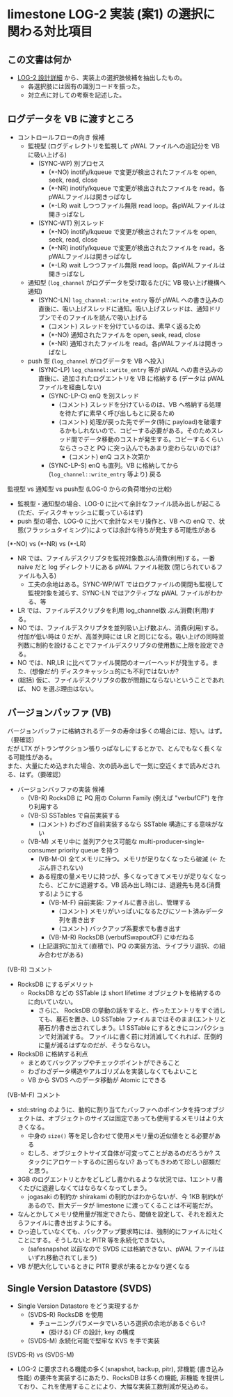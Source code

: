 
# limestone LOG-2 実装 (案1) の選択に関わる対比項目

## この文書は何か

* [LOG-2 設計詳細](./log2-implementation-detail.md) から、実装上の選択肢候補を抽出したもの。
    * 各選択肢には固有の識別コードを振った。
    * 対立点に対しての考察を記述した。



## ログデータを VB に渡すところ

* コントロールフローの向き 候補
    * 監視型 (ログディレクトリを監視して pWAL ファイルへの追記分を VB に吸い上げる)
        * (SYNC-WP) 別プロセス
            * (\*-NO) inotify/kqueue で変更が検出されたファイルを open, seek, read, close
            * (\*-NR) inotify/kqueue で変更が検出されたファイルを read。各pWALファイルは開きっぱなし
            * (\*-LR) wait しつつファイル無限 read loop。各pWALファイルは開きっぱなし
        * (SYNC-WT) 別スレッド
            * (\*-NO) inotify/kqueue で変更が検出されたファイルを open, seek, read, close
            * (\*-NR) inotify/kqueue で変更が検出されたファイルを read。各pWALファイルは開きっぱなし
            * (\*-LR) wait しつつファイル無限 read loop。各pWALファイルは開きっぱなし
    * 通知型 (`log_channel` がログデータを受け取るたびに VB 吸い上げ機構へ通知)
        * (SYNC-LN) `log_channel::write_entry` 等が pWAL への書き込みの直後に、吸い上げスレッドに通知。吸い上げスレッドは、通知ドリブンでそのファイルを読んで吸い上げる
            * (コメント) スレッドを分けているのは、素早く返るため
            * (\*-NO) 通知されたファイルを open, seek, read, close
            * (\*-NR) 通知されたファイルを read。各pWALファイルは開きっぱなし
    * push 型 (`log_channel` がログデータを VB へ投入)
        * (SYNC-LP) `log_channel::write_entry` 等が pWAL への書き込みの直後に、追加されたログエントリを VB に格納する (データは pWALファイルを経由しない)
            * (SYNC-LP-C) enQ を別スレッド
                * (コメント) スレッドを分けているのは、VB へ格納する処理を待たずに素早く呼び出しもとに戻るため
                * (コメント) 処理が戻った先でデータ(特に payload)を破壊するかもしれないので、コピーする必要がある。そのためスレッド間でデータ移動のコストが発生する。コピーするくらいならさっさと PQ に突っ込んでもあまり変わらないのでは?
                    * (コメント) enQ コスト次第か
            * (SYNC-LP-S) enQ も直列。VB に格納してから (`log_channel::write_entry` 等より) 戻る

監視型 vs 通知型 vs push型 (LOG-0 からの負荷増分の比較)
* 監視型・通知型の場合、LOG-0 に比べて余計なファイル読み出しが起こる (ただ、ディスクキャッシュに載っているはず)
* push 型の場合、LOG-0 に比べて余計なメモリ操作と、VB への enQ で、状態(フラッシュタイミング)によっては余計な待ちが発生する可能性がある

(\*-NO) vs (\*-NR) vs (\*-LR)
* NR では、ファイルデスクリプタを監視対象数ぶん消費(利用)する。一番 naive だと log ディレクトリにある pWAL ファイル総数 (閉じられているファイルも入る)
    * 工夫の余地はある。SYNC-WP/WT ではログファイルの開閉も監視して監視対象を減らす、SYNC-LN ではアクティブな pWAL ファイルがわかる、等
* LR では、ファイルデスクリプタを利用 log_channel数 ぶん消費(利用)する。
* NO では、ファイルデスクリプタを並列吸い上げ数ぶん、消費(利用)する。付加が低い時は 0 だが、高並列時には LR と同じになる。吸い上げの同時並列数に制約を設けることでファイルデスクリプタの使用数に上限を設定できる。
* NO では、NR,LR に比べてファイル開閉のオーバーヘッドが発生する。また、(想像だが) ディスクキャッシュ的にも不利ではないか?
* (総括) 仮に、ファイルデスクリプタの数が問題にならないということであれば、 NO を選ぶ理由はない。


## バージョンバッファ (VB)

バージョンバッファに格納されるデータの寿命は多くの場合には、短い。はず。（要確認）  
だが LTX がトランザクション張りっぱなしにするとかで、とんでもなく長くなる可能性がある。  
また、大量にため込まれた場合、次の読み出しで一気に空近くまで読みだされる、はず。（要確認）

* バージョンバッファの実装 候補
    * (VB-R) RocksDB に PQ 用の Column Family (例えば "verbufCF") を作り利用する
    * (VB-S) SSTables で自前実装する
        * (コメント) わざわざ自前実装するなら SSTable 構造にする意味がない
    * (VB-M) メモリ中に 並列アクセス可能な multi-producer-single-consumer priority queue を持つ
        * (VB-M-O) 全てメモリに持つ。メモリが足りなくなったら破滅 (← たぶん許されない)
        * ある程度の量メモリに持つが、多くなってきてメモリが足りなくなったら、どこかに退避する。VB 読み出し時には、退避先も見る(消費する)ようにする
            * (VB-M-F) 自前実装: ファイルに書き出し、管理する
                * (コメント) メモリがいっぱいになるたびにソート済みデータ列を書き出す
                * (コメント) バックアップ系要求でも書き出す
            * (VB-M-R) RocksDB (verbufSwapoutCF) にゆだねる
        * (上記選択に加えて(直積で)、PQ の実装方法、ライブラリ選択、の組み合わせがある)

(VB-R) コメント
* RocksDB にするデメリット
    * RocksDB などの SSTable は short lifetime オブジェクトを格納するのに向いていない。
        * さらに、 RocksDB の挙動の話をすると、作ったエントリをすぐ消しても、墓石を置き、L0 SSTable ファイルまではそのまま(エントリと墓石が)書き出されてしまう。L1 SSTable にするときにコンパクションで対消滅する。
          ファイルに書く前に対消滅してくれれば、圧倒的に量が減るはずなのだが、そうならない。
* RocksDB に格納する利点
    * まとめてバックアップやチェックポイントができること
    * わざわざデータ構造やアルゴリズムを実装しなくてもよいこと
    * VB から SVDS へのデータ移動が Atomic にできる

(VB-M-F) コメント
* std::string のように、動的に割り当てたバッファへのポインタを持つオブジェクトは、オブジェクトのサイズは固定であっても使用するメモリはより大きくなる。
    * 中身の `size()` 等を足し合わせて使用メモリ量の近似値をとる必要がある
    * むしろ、オブジェクトサイズ自体が可変ってことがあるのだろうか? スタックにアロケートするのに困らない? あってもきわめて珍しい部類だと思う。
* 3GB のログエントリとかをどしどし書かれるような状況では、1エントリ書くたびに退避しなくてはならなくなってしまう。
    * jogasaki の制約か shirakami の制約かはわからないが、今 1KB 制約kがあるので、巨大データが limestone に渡ってくることは不可能だが。
* なんとかしてメモリ使用量が推定できたら、閾値を設定して、それを超えたらファイルに書き出すようにする。
* ひっ迫していなくても、バックアップ要求時には、強制的にファイルに吐くことにする。そうしないと PITR 等を永続化できない。
    * (safesnapshot 以前なので SVDS には格納できない、pWAL ファイルはいずれ移動されてしまう)
* VB が肥大化しているときに PITR 要求が来るとかなり遅くなる

## Single Version Datastore (SVDS)

* Single Version Datastore をどう実現するか
    * (SVDS-R) RocksDB を使用
        * チューニングパラメータでいろいろ選択の余地があるぐらい?
            * (掛ける) CF の設計, key の構成
    * (SVDS-M) 永続化可能で堅牢な KVS を手で実装

(SVDS-R) vs (SVDS-M)
* LOG-2 に要求される機能の多く(snapshot, backup, pitr), 非機能 (書き込み性能) の要件を実装するにあたり、RocksDB は多くの機能, 非機能 を提供しており、これを使用することにより、大幅な実装工数削減が見込める。
